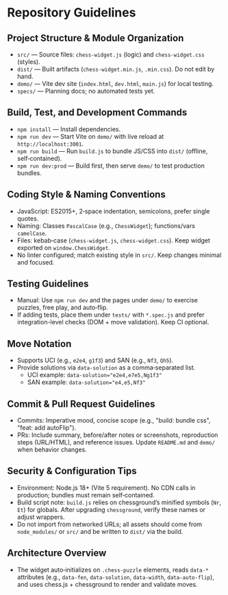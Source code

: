 # Repository Guidelines

## Project Structure & Module Organization
- `src/` — Source files: `chess-widget.js` (logic) and `chess-widget.css` (styles).
- `dist/` — Built artifacts (`chess-widget.min.js`, `.min.css`). Do not edit by hand.
- `demo/` — Vite dev site (`index.html`, `dev.html`, `main.js`) for local testing.
- `specs/` — Planning docs; no automated tests yet.

## Build, Test, and Development Commands
- `npm install` — Install dependencies.
- `npm run dev` — Start Vite on `demo/` with live reload at `http://localhost:3001`.
- `npm run build` — Run `build.js` to bundle JS/CSS into `dist/` (offline, self‑contained).
- `npm run dev:prod` — Build first, then serve `demo/` to test production bundles.

## Coding Style & Naming Conventions
- JavaScript: ES2015+, 2‑space indentation, semicolons, prefer single quotes.
- Naming: Classes `PascalCase` (e.g., `ChessWidget`); functions/vars `camelCase`.
- Files: kebab‑case (`chess-widget.js`, `chess-widget.css`). Keep widget exported on `window.ChessWidget`.
- No linter configured; match existing style in `src/`. Keep changes minimal and focused.

## Testing Guidelines
- Manual: Use `npm run dev` and the pages under `demo/` to exercise puzzles, free play, and auto‑flip.
- If adding tests, place them under `tests/` with `*.spec.js` and prefer integration-level checks (DOM + move validation). Keep CI optional.

## Move Notation
- Supports UCI (e.g., `e2e4`, `g1f3`) and SAN (e.g., `Nf3`, `Qh5`).
- Provide solutions via `data-solution` as a comma‑separated list.
  - UCI example: `data-solution="e2e4,e7e5,Ng1f3"`
  - SAN example: `data-solution="e4,e5,Nf3"`

## Commit & Pull Request Guidelines
- Commits: Imperative mood, concise scope (e.g., "build: bundle css", "feat: add autoFlip").
- PRs: Include summary, before/after notes or screenshots, reproduction steps (URL/HTML), and reference issues. Update `README.md` and `demo/` when behavior changes.

## Security & Configuration Tips
- Environment: Node.js 18+ (Vite 5 requirement). No CDN calls in production; bundles must remain self‑contained.
- Build script note: `build.js` relies on chessground’s minified symbols (`Nr`, `Et`) for globals. After upgrading `chessground`, verify these names or adjust wrappers.
- Do not import from networked URLs; all assets should come from `node_modules/` or `src/` and be written to `dist/` via the build.

## Architecture Overview
- The widget auto‑initializes on `.chess-puzzle` elements, reads `data-*` attributes (e.g., `data-fen`, `data-solution`, `data-width`, `data-auto-flip`), and uses chess.js + chessground to render and validate moves.
